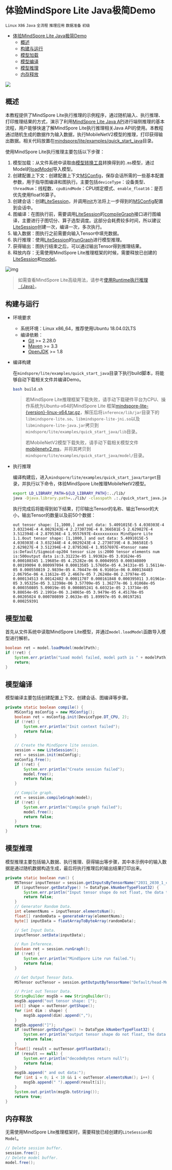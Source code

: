 # 体验MindSpore Lite Java极简Demo

`Linux` `X86` `Java` `全流程` `推理应用` `数据准备` `初级`

<!-- TOC -->

- [体验MindSpore Lite Java极简Demo](#体验mindspore-lite-java极简demo)
    - [概述](#概述)
    - [构建与运行](#构建与运行)
    - [模型加载](#模型加载)
    - [模型编译](#模型编译)
    - [模型推理](#模型推理)
    - [内存释放](#内存释放)

<!-- /TOC -->

<a href="https://gitee.com/mindspore/docs/blob/master/tutorials/lite/source_zh_cn/quick_start/quick_start_java.md" target="_blank"><img src="https://gitee.com/mindspore/docs/raw/master/resource/_static/logo_source.png"></a>

## 概述

本教程提供了MindSpore Lite执行推理的示例程序，通过随机输入、执行推理、打印推理结果的方式，演示了利用[MindSpore Lite Java API](https://www.mindspore.cn/doc/api_java/zh-CN/master/index.html)进行端侧推理的基本流程，用户能够快速了解MindSpore Lite执行推理相关Java API的使用。本教程通过随机生成的数据作为输入数据，执行MobileNetV2模型的推理，打印获得输出数据。相关代码放置在[mindspore/lite/examples/quick_start_java](https://gitee.com/mindspore/mindspore/tree/master/mindspore/lite/examples/quick_start_java)目录。

使用MindSpore Lite执行推理主要包括以下步骤：

1. 模型加载：从文件系统中读取由[模型转换工具](https://www.mindspore.cn/tutorial/lite/zh-CN/master/use/converter_tool.html)转换得到的`.ms`模型，通过Model的[loadModel](https://www.mindspore.cn/doc/api_java/zh-CN/master/model.html#loadmodel)导入模型。
2. 创建配置上下文：创建配置上下文[MSConfig](https://www.mindspore.cn/doc/api_java/zh-CN/master/msconfig.html#msconfig)，保存会话所需的一些基本配置参数，用于指导图编译和图执行。主要包括`deviceType`：设备类型、`threadNum`：线程数、`cpuBindMode`：CPU绑定模式、`enable_float16`：是否优先使用float16算子。
3. 创建会话：创建[LiteSession](https://www.mindspore.cn/doc/api_java/zh-CN/master/lite_session.html#litesession)，并调用[init](https://www.mindspore.cn/doc/api_java/zh-CN/master/lite_session.html#init)方法将上一步得到的[MSConfig](https://www.mindspore.cn/doc/api_java/zh-CN/master/msconfig.html#msconfig)配置到会话中。
4. 图编译：在图执行前，需要调用[LiteSession](https://www.mindspore.cn/doc/api_java/zh-CN/master/lite_session.html#litesession)的[compileGraph](https://www.mindspore.cn/doc/api_java/zh-CN/master/lite_session.html#compilegraph)接口进行图编译，主要进行子图切分、算子选型调度。这部分会耗费较多时间，所以建议[LiteSession](https://www.mindspore.cn/doc/api_java/zh-CN/master/lite_session.html#litesession)创建一次，编译一次，多次执行。
5. 输入数据：图执行之前需要向输入Tensor中填充数据。
6. 执行推理：使用[LiteSession](https://www.mindspore.cn/doc/api_java/zh-CN/master/lite_session.html#litesession)的[runGraph](https://www.mindspore.cn/doc/api_java/zh-CN/master/lite_session.html#rungraph)进行模型推理。
7. 获得输出：图执行结束之后，可以通过输出Tensor得到推理结果。
8. 释放内存：无需使用MindSpore Lite推理框架的时候，需要释放已创建的[LiteSession](https://www.mindspore.cn/doc/api_java/zh-CN/master/lite_session.html#litesession)和[model](https://www.mindspore.cn/doc/api_java/zh-CN/master/model.html#model)。

![img](../images/lite_runtime.png)

> 如需查看MindSpore Lite高级用法，请参考[使用Runtime执行推理（Java）](https://www.mindspore.cn/tutorial/lite/zh-CN/master/use/runtime_java.html)。

## 构建与运行

- 环境要求
    - 系统环境：Linux x86_64，推荐使用Ubuntu 18.04.02LTS
    - 编译依赖：
        - [Git](https://git-scm.com/downloads) >= 2.28.0
        - [Maven](https://maven.apache.org/download.cgi) >= 3.3
        - [OpenJDK](https://openjdk.java.net/install/) >= 1.8

- 编译构建

  在`mindspore/lite/examples/quick_start_java`目录下执行build脚本，将能够自动下载相关文件并编译Demo。

  ```bash
  bash build.sh
  ```

  > 若MindSpore Lite推理框架下载失败，请手动下载硬件平台为CPU、操作系统为Ubuntu-x64的MindSpore Lite 框架[mindspore-lite-{version}-linux-x64.tar.gz](https://www.mindspore.cn/tutorial/lite/zh-CN/master/use/downloads.html)，解压后将`inference/lib/jar`目录下的`libmindspore-lite.so`、`libmindspore-lite-jni.so`以及`libmindspore-lite-java.jar`拷贝到`mindspore/lite/examples/quick_start_java/lib`目录。
  >
  > 若MobileNetV2模型下载失败，请手动下载相关模型文件[mobilenetv2.ms](https://download.mindspore.cn/model_zoo/official/lite/mobilenetv2_imagenet/mobilenetv2.ms)，并将其拷贝到`mindspore/lite/examples/quick_start_java/model/`目录。

- 执行推理

  编译构建后，进入`mindspore/lite/examples/quick_start_java/target`目录，并执行以下命令，体验MindSpore Lite推理MobileNetV2模型。

  ```bash
  export LD_LIBRARY_PATH=${LD_LIBRARY_PATH}:../lib/
  java -Djava.library.path=../lib/ -classpath .:./quick_start_java.jar:../lib/mindspore-lite-java.jar  com.mindspore.lite.demo.Main ../model/mobilenetv2.ms
  ```

  执行完成后将能得到如下结果，打印输出Tensor的名称、输出Tensor的大小，输出Tensor的数量以及前50个数据：

  ```shell
  out tensor shape: [1,1000,] and out data: 5.4091015E-5 4.030303E-4 3.032344E-4 4.0029243E-4 2.2730739E-4 8.366581E-5 2.629827E-4 3.512394E-4 2.879536E-4 1.9557697E-4xxxxxxxxxx MindSpore Lite 1.1.0out tensor shape: [1,1000,] and out data: 5.4091015E-5 4.030303E-4 3.032344E-4 4.0029243E-4 2.2730739E-4 8.366581E-5 2.629827E-4 3.512394E-4 2.879536E-4 1.9557697E-4tensor name is:Default/Sigmoid-op204 tensor size is:2000 tensor elements num is:500output data is:3.31223e-05 1.99382e-05 3.01624e-05 0.000108345 1.19685e-05 4.25282e-06 0.00049955 0.000340809 0.00199094 0.000997094 0.00013585 1.57605e-05 4.34131e-05 1.56114e-05 0.000550819 2.9839e-05 4.70447e-06 6.91601e-06 0.000134483 2.06795e-06 4.11612e-05 2.4667e-05 7.26248e-06 2.37974e-05 0.000134513 0.00142482 0.00011707 0.000161848 0.000395011 3.01961e-05 3.95325e-05 3.12398e-06 3.57709e-05 1.36277e-06 1.01068e-05 0.000350805 5.09019e-05 0.000805241 6.60321e-05 2.13734e-05 9.88654e-05 2.1991e-06 3.24065e-05 3.9479e-05 4.45178e-05 0.00205024 0.000780899 2.0633e-05 1.89997e-05 0.00197261 0.000259391
  ```

## 模型加载

首先从文件系统中读取MindSpore Lite模型，并通过`model.loadModel`函数导入模型进行解析。

```java
boolean ret = model.loadModel(modelPath);
if (!ret) {
    System.err.println("Load model failed, model path is " + modelPath);
    return;
}
```

## 模型编译

模型编译主要包括创建配置上下文、创建会话、图编译等步骤。

```java
private static boolean compile() {
    MSConfig msConfig = new MSConfig();
    boolean ret = msConfig.init(DeviceType.DT_CPU, 2);
    if (!ret) {
        System.err.println("Init context failed");
        return false;
    }

    // Create the MindSpore lite session.
    session = new LiteSession();
    ret = session.init(msConfig);
    msConfig.free();
    if (!ret) {
        System.err.println("Create session failed");
        model.free();
        return false;
    }

    // Compile graph.
    ret = session.compileGraph(model);
    if (!ret) {
        System.err.println("Compile graph failed");
        model.free();
        return false;
    }
    return true;
}
```

## 模型推理

模型推理主要包括输入数据、执行推理、获得输出等步骤，其中本示例中的输入数据是通过随机数据构造生成，最后将执行推理后的输出结果打印出来。

```java
private static boolean run() {
    MSTensor inputTensor = session.getInputsByTensorName("2031_2030_1_construct_wrapper:x");
    if (inputTensor.getDataType() != DataType.kNumberTypeFloat32) {
        System.err.println("Input tensor shape do not float, the data type is " + inputTensor.getDataType());
        return false;
    }
    // Generator Random Data.
    int elementNums = inputTensor.elementsNum();
    float[] randomData = generateArray(elementNums);
    byte[] inputData = floatArrayToByteArray(randomData);

    // Set Input Data.
    inputTensor.setData(inputData);

    // Run Inference.
    boolean ret = session.runGraph();
    if (!ret) {
        System.err.println("MindSpore Lite run failed.");
        return false;
    }

    // Get Output Tensor Data.
    MSTensor outTensor = session.getOutputByTensorName("Default/head-MobileNetV2Head/Softmax-op204");

    // Print out Tensor Data.
    StringBuilder msgSb = new StringBuilder();
    msgSb.append("out tensor shape: [");
    int[] shape = outTensor.getShape();
    for (int dim : shape) {
        msgSb.append(dim).append(",");
    }
    msgSb.append("]");
    if (outTensor.getDataType() != DataType.kNumberTypeFloat32) {
        System.err.println("output tensor shape do not float, the data type is " + outTensor.getDataType());
        return false;
    }
    float[] result = outTensor.getFloatData();
    if (result == null) {
        System.err.println("decodeBytes return null");
        return false;
    }
    msgSb.append(" and out data:");
    for (int i = 0; i < 10 && i < outTensor.elementsNum(); i++) {
        msgSb.append(" ").append(result[i]);
    }
    System.out.println(msgSb.toString());
    return true;
}
```

## 内存释放

无需使用MindSpore Lite推理框架时，需要释放已经创建的`LiteSession`和`Model`。

```java
// Delete session buffer.
session.free();
// Delete model buffer.
model.free();
```
